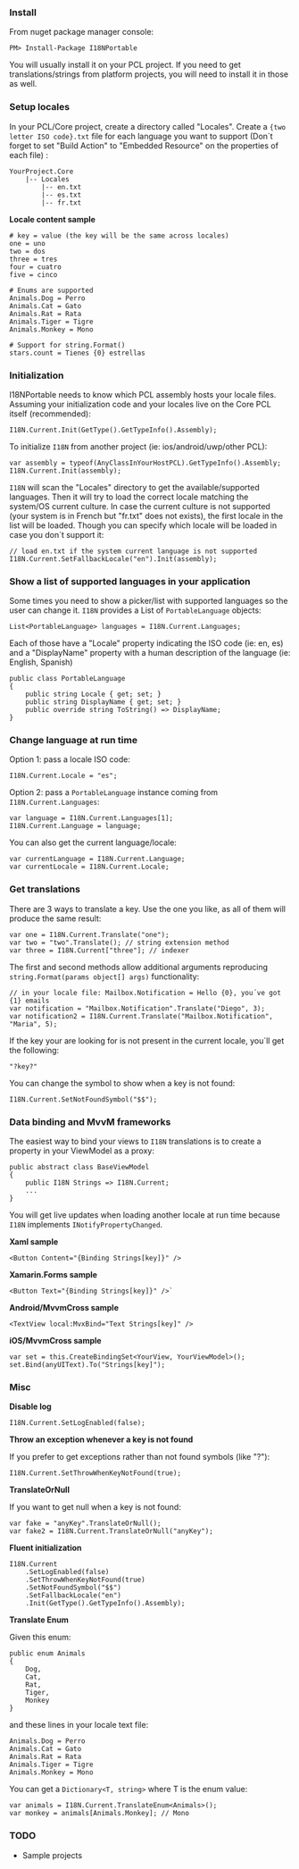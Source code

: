 ### Install

From nuget package manager console: 

`PM> Install-Package I18NPortable`

You will usually install it on your PCL project. 
If you need to get translations/strings from platform projects, you will need to install it in those as well.

### Setup locales

In your PCL/Core project, create a directory called "Locales".
Create a `{two letter ISO code}.txt` file for each language you want to support 
(Don´t forget to set "Build Action" to "Embedded Resource" on the properties of each file) :

    YourProject.Core
        |-- Locales
            |-- en.txt
            |-- es.txt
            |-- fr.txt
            

**Locale content sample**

    # key = value (the key will be the same across locales)
    one = uno
    two = dos
    three = tres
    four = cuatro
    five = cinco
    
    # Enums are supported
    Animals.Dog = Perro
    Animals.Cat = Gato
    Animals.Rat = Rata
    Animals.Tiger = Tigre
    Animals.Monkey = Mono

    # Support for string.Format()
    stars.count = Tienes {0} estrellas

### Initialization

I18NPortable needs to know which PCL assembly hosts your locale files. Assuming your 
initialization code and your locales live on the Core PCL itself (recommended):

    I18N.Current.Init(GetType().GetTypeInfo().Assembly);

To initialize `I18N` from another project (ie: ios/android/uwp/other PCL):

    var assembly = typeof(AnyClassInYourHostPCL).GetTypeInfo().Assembly;
    I18N.Current.Init(assembly);
    
`I18N` will scan the "Locales" directory to get the available/supported languages. 
Then it will try to load the correct locale matching the system/OS current culture.
In case the current culture is not supported (your system is in French but "fr.txt" does not exists), 
the first locale in the list will be loaded.
Though you can specify which locale will be loaded in case you don´t support it:

    // load en.txt if the system current language is not supported
    I18N.Current.SetFallbackLocale("en").Init(assembly); 

### Show a list of supported languages in your application

Some times you need to show a picker/list with supported languages so the user can change it. 
`I18N` provides a List of `PortableLanguage` objects:

    List<PortableLanguage> languages = I18N.Current.Languages;
    
Each of those have a "Locale" property indicating the ISO code (ie: en, es) and a "DisplayName" property with a human description of the language (ie: English, Spanish)

    public class PortableLanguage
	{
		public string Locale { get; set; }
		public string DisplayName { get; set; }
		public override string ToString() => DisplayName;
	}

### Change language at run time

Option 1: pass a locale ISO code:

    I18N.Current.Locale = "es";

Option 2: pass a `PortableLanguage` instance coming from `I18N.Current.Languages`:

    var language = I18N.Current.Languages[1];
	I18N.Current.Language = language;
    
You can also get the current language/locale:

    var currentLanguage = I18N.Current.Language;
    var currentLocale = I18N.Current.Locale;
    
### Get translations

There are 3 ways to translate a key. Use the one you like, as all of them will produce the same result:

    var one = I18N.Current.Translate("one");
    var two = "two".Translate(); // string extension method
	var three = I18N.Current["three"]; // indexer
	
The first and second methods allow additional arguments 
reproducing `string.Format(params object[] args)` functionality: 

    // in your locale file: Mailbox.Notification = Hello {0}, you´ve got {1} emails
    var notification = "Mailbox.Notification".Translate("Diego", 3);
    var notification2 = I18N.Current.Translate("Mailbox.Notification", "Maria", 5);
    
If the key your are looking for is not present in the current locale, you´ll get the following:

    "?key?"
    
You can change the symbol to show when a key is not found:

    I18N.Current.SetNotFoundSymbol("$$"); 
    
### Data binding and MvvM frameworks
    
The easiest way to bind your views to `I18N` translations is to create a property in your ViewModel as a proxy:

    public abstract class BaseViewModel
	{
		public I18N Strings => I18N.Current;
        ...
    }
    
 You will get live updates when loading another locale at run time because `I18N` implements `INotifyPropertyChanged`.

**Xaml sample**

    <Button Content="{Binding Strings[key]}" />
    
**Xamarin.Forms sample**

    <Button Text="{Binding Strings[key]}" />`
    
**Android/MvvmCross sample**

    <TextView local:MvxBind="Text Strings[key]" />
                
**iOS/MvvmCross sample**

    var set = this.CreateBindingSet<YourView, YourViewModel>();
    set.Bind(anyUIText).To("Strings[key]");

### Misc

**Disable log**

    I18N.Current.SetLogEnabled(false);
    
**Throw an exception whenever a key is not found**

If you prefer to get exceptions rather than not found symbols (like "?"):

    I18N.Current.SetThrowWhenKeyNotFound(true);
    
**TranslateOrNull**

If you want to get null when a key is not found:

    var fake = "anyKey".TranslateOrNull();
    var fake2 = I18N.Current.TranslateOrNull("anyKey");

**Fluent initialization**

    I18N.Current
        .SetLogEnabled(false)
        .SetThrowWhenKeyNotFound(true)
        .SetNotFoundSymbol("$$")
        .SetFallbackLocale("en")
        .Init(GetType().GetTypeInfo().Assembly);
        
**Translate Enum**

Given this enum:

    public enum Animals
	{
		Dog,
		Cat,
		Rat,
		Tiger,
		Monkey
	}
    
and these lines in your locale text file:

    Animals.Dog = Perro
    Animals.Cat = Gato
    Animals.Rat = Rata
    Animals.Tiger = Tigre
    Animals.Monkey = Mono
    
You can get a `Dictionary<T, string>` where T is the enum value:

    var animals = I18N.Current.TranslateEnum<Animals>();
	var monkey = animals[Animals.Monkey]; // Mono

### TODO

- Sample projects
